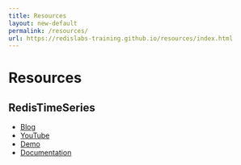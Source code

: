 ```yaml
---
title: Resources
layout: new-default
permalink: /resources/
url: https://redislabs-training.github.io/resources/index.html
---
```


# Resources

## RedisTimeSeries

* [Blog](https://redislabs.com/blog/redistimeseries-ga-making-4th-dimension-truly-immersive/)
* [YouTube](https://www.youtube.com/watch?v=rXynFOrrd-Q)
* [Demo](https://github.com/RedisTimeSeries/prometheus-demos)
* [Documentation](https://github.com/RedisTimeSeries/RedisTimeSeries/blob/master/docs/commands.md)

